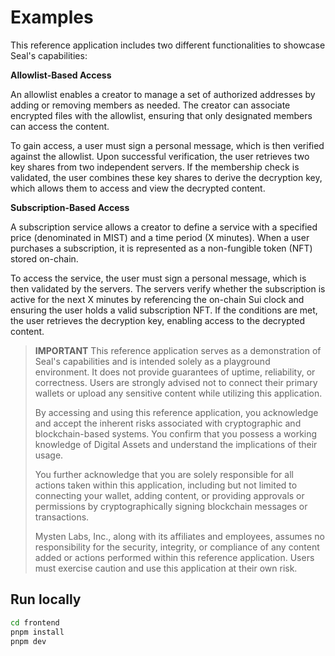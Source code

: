 # Examples

This reference application includes two different functionalities to showcase Seal's capabilities:

**Allowlist-Based Access**

An allowlist enables a creator to manage a set of authorized addresses by adding or removing members as needed. The creator can associate encrypted files with the allowlist, ensuring that only designated members can access the content.

To gain access, a user must sign a personal message, which is then verified against the allowlist. Upon successful verification, the user retrieves two key shares from two independent servers. If the membership check is validated, the user combines these key shares to derive the decryption key, which allows them to access and view the decrypted content.

**Subscription-Based Access**

A subscription service allows a creator to define a service with a specified price (denominated in MIST) and a time period (X minutes). When a user purchases a subscription, it is represented as a non-fungible token (NFT) stored on-chain.

To access the service, the user must sign a personal message, which is then validated by the servers. The servers verify whether the subscription is active for the next X minutes by referencing the on-chain Sui clock and ensuring the user holds a valid subscription NFT. If the conditions are met, the user retrieves the decryption key, enabling access to the decrypted content.

> **IMPORTANT**
> This reference application serves as a demonstration of Seal's capabilities and is intended solely as a playground environment. It does not provide guarantees of uptime, reliability, or correctness. Users are strongly advised not to connect their primary wallets or upload any sensitive content while utilizing this application.
>
> By accessing and using this reference application, you acknowledge and accept the inherent risks associated with cryptographic and blockchain-based systems. You confirm that you possess a working knowledge of Digital Assets and understand the implications of their usage.
>
> You further acknowledge that you are solely responsible for all actions taken within this application, including but not limited to connecting your wallet, adding content, or providing approvals or permissions by cryptographically signing blockchain messages or transactions.
>
> Mysten Labs, Inc., along with its affiliates and employees, assumes no responsibility for the security, integrity, or compliance of any content added or actions performed within this reference application. Users must exercise caution and use this application at their own risk.

## Run locally

```bash
cd frontend
pnpm install
pnpm dev
```
